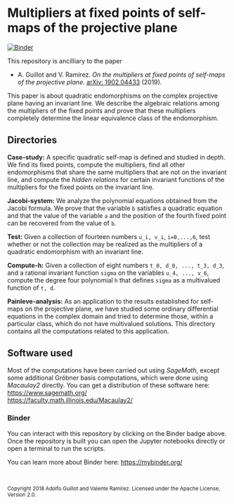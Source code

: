 # Multipliers at fixed points of self-maps of the projective plane

[![Binder](https://mybinder.org/badge_logo.svg)](https://mybinder.org/v2/gh/valentermz/Multipliers-of-self-maps-on-P2/binder)

This repository is ancilliary to the paper

* A. Guillot and V. Ramírez. _On the multipliers at fixed points of self-maps of the projective plane._ [arXiv: 1902.04433](https://arxiv.org/abs/1902.04433) (2019).

This paper is about quadratic endomorphisms on the complex projective plane having an invariant line. We describe the algebraic relations among the multipliers of the fixed points and prove that these multipliers completely determine the linear equivalence class of the endomorphism.


    
## Directories

**Case\-study:** A specific quadratic self-map is defined and studied in depth. We find its fixed points, compute the multipliers, find all other endomorphisms that share the same multipliers that are not on the invariant line, and compute the *hidden relations* for certain invariant functions of the multipliers for the fixed points on the invariant line.

**Jacobi\-system:** We analyze the polynomial equations obtained from the Jacobi formula. We prove that the variable `b` satisfies a quadratic equation and that the value of the variable `a` and the position of the fourth fixed point can be recovered from the value of `b`.

**Test:** Given a collection of fourteen numbers `u_i, v_i`, `i=0,...,6`, test whether or not the collection may be realized as the multipliers of a quadratic endomorphism with an invariant line. 

**Compute-h:** Given a collection of eight numbers `t_0, d_0, ..., t_3, d_3`, and a rational invariant function `sigma` on the variables `u_4, ..., v_6`, compute the degree four polynomial `h` that defines `sigma` as a multivalued function of `t, d`.

**Painleve-analysis:** As an application to the results established for self-maps on the projective plane, we have studied some ordinary differential equations in the complex domain and tried to determine those, within a particular class, which do not have multivalued solutions. This directory contains all the computations related to this application.



## Software used

Most of the computations have been carried out using *SageMath*, except some additional Gröbner basis computations, which were done using *Macaulay2* directly. You can get a distribution of these software here:  
https://www.sagemath.org/  
https://faculty.math.illinois.edu/Macaulay2/



### Binder

You can interact with this repository by clicking on the Binder badge above. Once the repository is built you can open the Jupyter notebooks directly or open a terminal to run the scripts.

You can learn more about Binder here: https://mybinder.org/

&nbsp;

<sub>Copyright 2018 Adolfo Guillot and Valente Ramírez. Licensed under the Apache License, Version 2.0.</sub>

